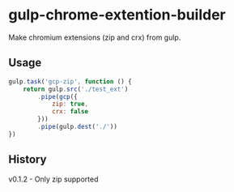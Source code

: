 # gulp-chrome-extention-builder
Make chromium extensions (zip and crx) from gulp.

Usage
-------

```javascript
gulp.task('gcp-zip', function () {
    return gulp.src('./test_ext')
        .pipe(gcp({
            zip: true,
            crx: false
        }))
        .pipe(gulp.dest('./'))
})
```

History
------

v0.1.2 - Only zip supported
